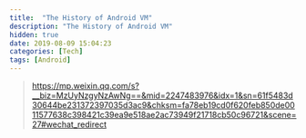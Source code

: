 ```yaml
---
title:  "The History of Android VM"
description: "The History of Android VM"
hidden: true
date: 2019-08-09 15:04:23
categories: [Tech]
tags: [Android]
---
```


> https://mp.weixin.qq.com/s?__biz=MzUyNzgyNzAwNg==&mid=2247483976&idx=1&sn=61f5483d30644be231372397035d3ac9&chksm=fa78eb19cd0f620feb850de0011577638c398421c39ea9e518ae2ac73949f21718cb50c96721&scene=27#wechat_redirect 